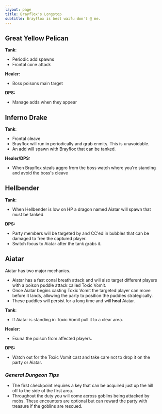 ```yaml
---
layout: page
title: Brayflox's Longstop
subtitle: Brayflox is best waifu don't @ me.
---
```


## Great Yellow Pelican

**Tank:** 
* Periodic add spawns
* Frontal cone attack

**Healer:** 
* Boss poisons main target

**DPS:** 
* Manage adds when they appear

## Inferno Drake

**Tank:**
* Frontal cleave
* Brayflox will run in periodically and grab enmity. This is unavoidable.
* An add will spawn with Brayflox that can be tanked.

**Healer/DPS:** 
* When Brayflox steals aggro from the boss watch where you're standing and avoid the boss's cleave

## Hellbender

**Tank:** 
* When Hellbender is low on HP a dragon named Aiatar will spawn that must be tanked.

**DPS:**
* Party members will be targeted by and CC'ed in bubbles that can be damaged to free the captured player.
* Switch focus to Aiatar after the tank grabs it.

## Aiatar

Aiatar has two major mechanics. 
* Aiatar has a fast conal breath attack and will also target different players with a poison puddle attack called Toxic Vomit.
* Once Aiatar begins casting Toxic Vomit the targeted player can move before it lands, allowing the party to position the puddles strategically.
* These puddles will persist for a long time and will **heal** Aiatar.

**Tank:**
* If Aiatar is standing in Toxic Vomit pull it to a clear area.

**Healer:**
* Esuna the poison from affected players.

**DPS:**
* Watch out for the Toxic Vomit cast and take care not to drop it on the party or Aiatar.

### *General Dungeon Tips*

* The first checkpoint requires a key that can be acquired just up the hill off to the side of the first area.
* Throughout the duty you will come across goblins being attacked by mobs. These encounters are optional but can reward the party with treasure if the goblins are rescued.
